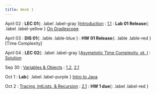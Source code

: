 ```yaml
---
title: Week 1
---
```


April 02
: **LEC 01**{: .label .label-gray }[Introduction](#)
  : [1.1](#)
: **Lab 01 Release**{: .label .label-yellow } [On Gradescope](#)

April 03
: **DIS 01**{: .lable .lable-blue }
: **HW 01 Release**{: .lable .lable-red }[Time Complexity]

April 04
: **LEC 02**{: .label .label-gray }[Asymptotic Time Complexity, pt. I](#)
  : [Solution](#)

Sep 30
: [Variables & Objects](#)
  : [1.2](#), [2.1](#)

Oct 1
: **Lab**{: .label .label-purple } [Intro to Java](#)

Oct 2
: [Tracing, IntLists, & Recursion](#)
  : [2.1](#)
: **HW 1 due**{: .label .label-red }
